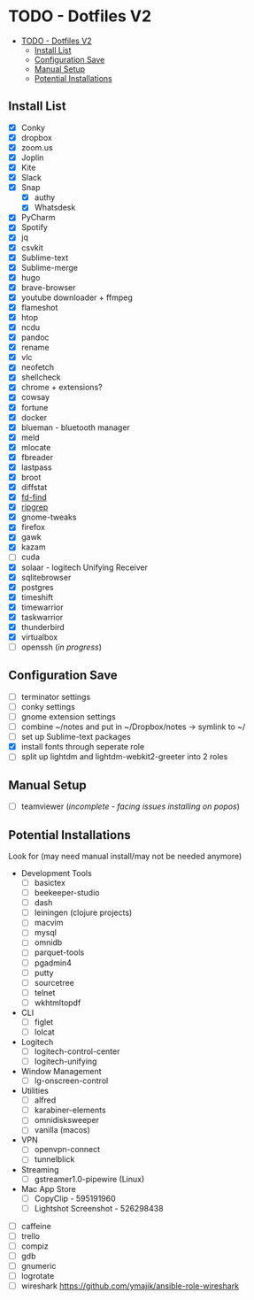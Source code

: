 # TODO - Dotfiles V2

- [TODO - Dotfiles V2](#todo---dotfiles-v2)
    - [Install List](#install-list)
    - [Configuration Save](#configuration-save)
    - [Manual Setup](#manual-setup)
    - [Potential Installations](#potential-installations)

## Install List

- [x] Conky
- [x] dropbox
- [x] zoom.us
- [x] Joplin
- [x] Kite
- [x] Slack
- [x] Snap
    - [x] authy
    - [x] Whatsdesk
- [x] PyCharm
- [x] Spotify
- [x] jq
- [x] csvkit
- [x] Sublime-text
- [x] Sublime-merge
- [x] hugo
- [x] brave-browser
- [x] youtube downloader + ffmpeg
- [x] flameshot
- [x] htop
- [x] ncdu
- [x] pandoc
- [x] rename
- [x] vlc
- [x] neofetch
- [x] shellcheck
- [x] chrome + extensions?
- [x] cowsay
- [x] fortune
- [x] docker
- [x] blueman - bluetooth manager
- [x] meld
- [x] mlocate
- [x] fbreader
- [x] lastpass
- [x] broot
- [x] diffstat
- [x] [fd-find](https://github.com/sharkdp/fd)
- [x] [ripgrep](https://github.com/BurntSushi/ripgrep)
- [x] gnome-tweaks
- [x] firefox
- [x] gawk
- [x] kazam
- [ ] cuda
- [x] solaar - logitech Unifying Receiver
- [x] sqlitebrowser
- [x] postgres
- [x] timeshift
- [x] timewarrior
- [x] taskwarrior
- [x] thunderbird
- [x] virtualbox
- [ ] openssh (_in progress_)

## Configuration Save

- [ ] terminator settings
- [ ] conky settings
- [ ] gnome extension settings
- [ ] combine ~/notes and put in ~/Dropbox/notes -> symlink to ~/
- [ ] set up Sublime-text packages
- [x] install fonts through seperate role
- [ ] split up lightdm and lightdm-webkit2-greeter into 2 roles

## Manual Setup

- [ ] teamviewer (_incomplete - facing issues installing on popos_)

## Potential Installations

Look for (may need manual install/may not be needed anymore)

- Development Tools
    - [ ] basictex
    - [ ] beekeeper-studio
    - [ ] dash
    - [ ] leiningen (clojure projects)
    - [ ] macvim
    - [ ] mysql
    - [ ] omnidb
    - [ ] parquet-tools
    - [ ] pgadmin4
    - [ ] putty
    - [ ] sourcetree
    - [ ] telnet
    - [ ] wkhtmltopdf
- CLI
    - [ ] figlet
    - [ ] lolcat
- Logitech
    - [ ] logitech-control-center
    - [ ] logitech-unifying
- Window Management
    - [ ] lg-onscreen-control
- Utilities
    - [ ] alfred
    - [ ] karabiner-elements
    - [ ] omnidisksweeper
    - [ ] vanilla (macos)
- VPN
    - [ ] openvpn-connect
    - [ ] tunnelblick
- Streaming
    - [ ] gstreamer1.0-pipewire (Linux)
- Mac App Store
    - [ ] CopyClip - 595191960
    - [ ] Lightshot Screenshot - 526298438
- [ ] caffeine
- [ ] trello
- [ ] compiz
- [ ] gdb
- [ ] gnumeric
- [ ] logrotate
- [ ] wireshark <https://github.com/ymajik/ansible-role-wireshark>
